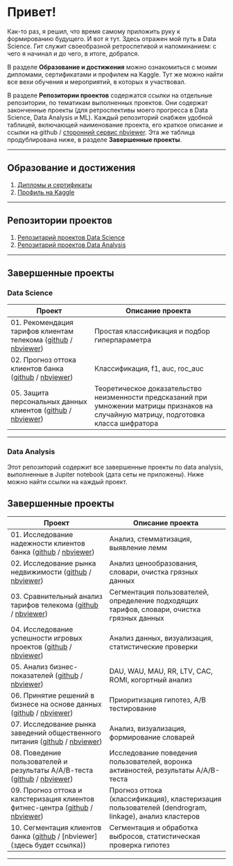 # Привет! 
Как-то раз, я решил, что время самому приложить руку к формированию будущего. И вот я тут. Здесь отражен мой путь в Data Science. Гит служит своеобразной ретроспетивой и напоминанием: с чего я начинал и до чего, в итоге, добрался. 

В разделе **Образование и достижения** можно ознакомиться с моими дипломами, сертификатами и профилем на Kaggle. Тут же можно найти все вехи обучения и мероприятий, в которых я участвовал.

В разделе **Репозитории проектов** содержатся ссылки на отдельные репозитории, по тематикам выполненных проектов. Они содержат законченные проекты (для ретроспективы моего прогресса в Data Science, Data Analysis и ML). Каждый репозиторий снабжен удобной таблицей, включающей наименование проекта, его краткое описание и ссылки на github / <a href="https://nbviewer.org">сторонний сервис nbviewer</a>. Эта же таблица продублирована ниже, в разделе **Завершенные проекты**.
__________________________________________________________________________________________________________________________

## Образование и достижения 
01. [Дипломы и сертификаты](https://github.com/urzumo/diplomas_and_certificates)  
02. [Профиль на Kaggle](https://www.kaggle.com/antonrdblck)  
__________________________________________________________________________________________________________________________

## Репозитории проектов
01. [Репозитарий проектов Data Science](https://github.com/urzumo/data_science_projects)  
02. [Репозитарий проектов Data Analysis](https://github.com/urzumo/data_analysis_projects)  
__________________________________________________________________________________________________________________________

## Завершенные проекты
### Data Science 

| **Проект** | **Описание проекта** | 
| -------------------- | --------------------- |
| 01. Рекомендация тарифов клиентам телекома ([github](https://github.com/urzumo/data_science_projects/tree/urzumo/rekomendaciya_tarifov) / [nbviewer](https://nbviewer.org/github/urzumo/data_science_projects/blob/41c0752d0e579d978942caff46b8fccdbf152823/rekomendaciya_tarifov/rekomendaciya_tarifov_git.ipynb))|Простая классификация и подбор гиперпараметра|
| 02. Прогноз оттока клиентов банка ([github](https://github.com/urzumo/data_science_projects/tree/urzumo/ottok_klientov_banka) / [nbviewer](https://nbviewer.org/github/urzumo/data_science_projects/blob/e875cdb75a104cb89e8e516977e79bbfa954403e/ottok_klientov_banka/ottok_klientov_git.ipynb))|Классификация, f1, auc, roc_auc|
| 05. Защита персональных данных клиентов ([github](https://github.com/urzumo/data_science_projects/tree/urzumo/zashita_personalnyh_dannyh) / [nbviewer](https://nbviewer.org/github/urzumo/data_science_projects/blob/763b402c553eacb9404f46d15492e94e1b1c1cfa/zashita_personalnyh_dannyh/zashita_personalnyh_dannyh_git.ipynb))|Теоретическое доказательство неизменности предсказаний при умножении матрицы признаков на случайную матрицу, подготовка класса шифратора|
__________________________________________________________________________________________________________________________

### Data Analysis 

Этот репозиторий содержит все завершенные проекты по data analysis, выполненные в Jupiter notebook (дата сеты не приложены). 
Ниже можно найти ссылки на каждый проект.

## Завершенные проекты

| **Проект** | **Описание проекта** | 
| -------------------- | --------------------- |
| 01. Исследование надежности клиентов банка ([github](https://github.com/urzumo/data_analysis_projects/tree/main/nadeghnost_clientov_banka) / [nbviewer](https://nbviewer.org/github/urzumo/data_analysis_projects/blob/c0caa9310425f31049e1efad776a067f18bfaafd/nadeghnost_clientov_banka/issledovanie_nadegnosti_zaemshika_git.ipynb))|Анализ, стемматизация, выявление лемм|
| 02. Исследование рынка недвижимости ([github](https://github.com/urzumo/data_analysis_projects/tree/main/objavleniya_o_prodaghe_kvartir) / [nbviewer](https://nbviewer.org/github/urzumo/data_analysis_projects/blob/63af8c01f8029206833a23f53eadfc30fce59405/objavleniya_o_prodaghe_kvartir/issledovanie_objyavleniy_git.ipynb))|Анализ ценообразования, словари, очистка грязных данных|
| 03. Сравнительный анализ тарифов телекома ([github](https://github.com/urzumo/data_analysis_projects/tree/main/issledovanie_tarifov_telekom) / [nbviewer](https://nbviewer.org/github/urzumo/data_analysis_projects/blob/ec4bc6b7d7d05155202d55f3233a9f9c779921c6/issledovanie_tarifov_telekom/issledovanie_tarifov_git.ipynb))|Сегментация пользователей, определение подходящих тарифов, словари, очистка грязных данных|
| 04. Исследование успешности игровых проектов ([github](https://github.com/urzumo/data_analysis_projects/tree/main/igrovye_proekty) / [nbviewer](https://nbviewer.org/github/urzumo/data_analysis_projects/blob/7d77dea0dfc098c07802f02212d939d5743c4d25/igrovye_proekty/issledovanie_uspeshnosti_igrovyh_proektov_git.ipynb))|Анализ данных, визуализация, статистические проверки|
| 05. Анализ бизнес-показателей ([github](https://github.com/urzumo/data_analysis_projects/tree/main/biznes_pokazateli) / [nbviewer](https://nbviewer.org/github/urzumo/data_analysis_projects/blob/cef0dfe50256e5da621d5ac74d3a45a08d94d67f/biznes_pokazateli/analiz_biznes_pokazateley_git.ipynb))|DAU, WAU, MAU, RR, LTV, CAC, ROMI, когортный анализ|
| 06. Принятие решений в бизнесе на основе данных ([github](https://github.com/urzumo/data_analysis_projects/tree/main/e_comm_AB_test) / [nbviewer](https://nbviewer.org/github/urzumo/data_analyst_projects/blob/14236d124546c5deb0b27c324a46aaad421ffc98/e_comm_AB_test/e_comm_AB_tests.ipynb))|Приоритизация гипотез, А/В тестирование|
| 07. Исследование рынка заведений общественного питания ([github](https://github.com/urzumo/data_analysis_projects/tree/main/rynok_obhestvennogo_pitaniya) / [nbviewer](https://nbviewer.org/github/urzumo/data_analysis_projects/blob/69ef6202c25cf82bc100befebad78936bfe25b3c/rynok_obhestvennogo_pitaniya/rynok_zavedenii_obchestvennogo_pitaniya_git.ipynb))|Анализ, визуализация, формирование словарей|
| 08. Поведение пользователей и результаты А/А/В-теста ([github](https://github.com/urzumo/data_analysis_projects/tree/main/AAB_test_and_activity_funnel) / [nbviewer](https://nbviewer.org/github/urzumo/data_analysis_projects/blob/4d09490c8996b5234f4606e430a0815938fbd762/AAB_test_and_activity_funnel/povedenie_v_mobilnom_priloghenii_git.ipynb)) | Исследование поведения пользователей, воронка активностей, результаты А/А/В-теста
| 09. Прогноз оттока и калстеризация клиентов фитнес-центра ([github](https://github.com/urzumo/data_analysis_projects/tree/main/customer_churn_%26_kmeans) / [nbviewer](https://nbviewer.org/github/urzumo/data_analysis_projects/blob/973296e653cce182ab773293eb92434008959faa/customer_churn_%26_kmeans/ottok_klientov_fitness_centra_git.ipynb)) | Прогноз оттока (классификация), кластеризация пользователей (dendrogram, linkage), анализ кластеров
| 10. Сегментация клиентов банка ([github](https://github.com/urzumo/data_analysis_projects/tree/main/segmentaciya_clientov_banka) / [nbviewer](здесь будет ссылка)) | Сегментация и обработка выбросов, статистическая проверка гипотез

__________________________________________________________________________________________________________________________
